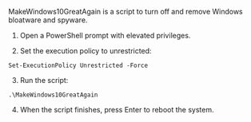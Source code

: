 MakeWindows10GreatAgain is a script to turn off and remove Windows bloatware and spyware.

1. Open a PowerShell prompt with elevated privileges.

2. Set the execution policy to unrestricted:

`Set-ExecutionPolicy Unrestricted -Force`

3. Run the script:

`.\MakeWindows10GreatAgain`

4. When the script finishes, press Enter to reboot the system.